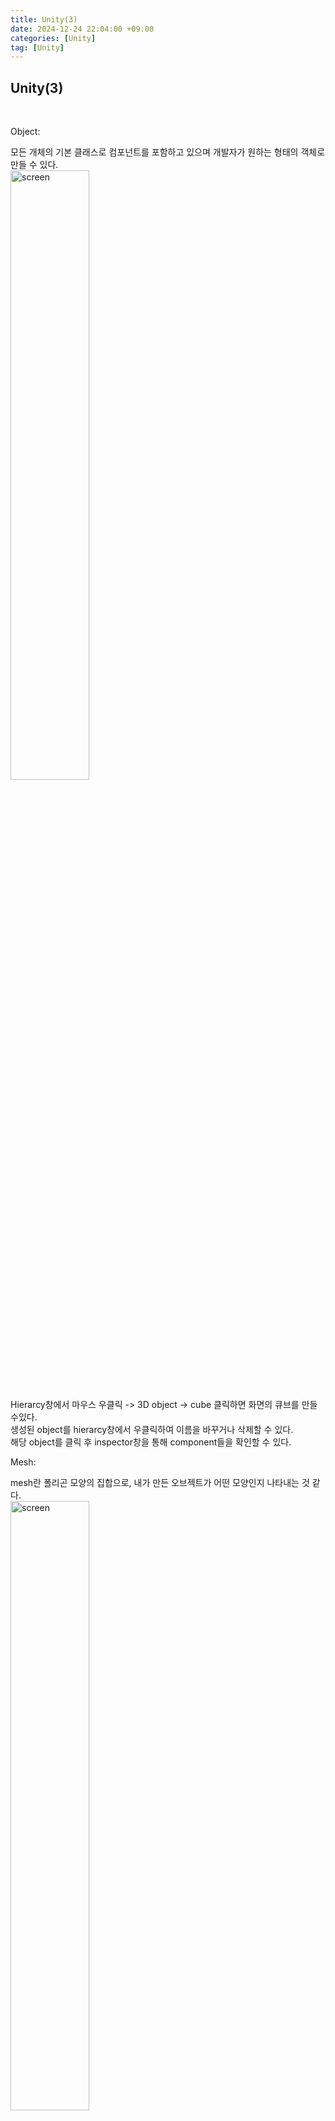 ```yaml
---
title: Unity(3)
date: 2024-12-24 22:04:00 +09:00
categories: [Unity]
tag: [Unity]
---
```


## Unity(3)
<br>

Object:

모든 개체의 기본 클래스로 컴포넌트를 포함하고 있으며 개발자가 원하는 형태의 객체로 만들 수 있다.<br>
<img src="https://github.com/user-attachments/assets/576123cb-035c-4c44-ba2a-fc03ae60ae3f" width="50%" height="50%" title="px(픽셀) 크기 설정" alt="screen"></img><br>

Hierarcy창에서 마우스 우클릭 -> 3D object -> cube 클릭하면 화면의 큐브를 만들수있다.<br>
생성된 object를 hierarcy창에서 우클릭하여 이름을 바꾸거나 삭제할 수 있다.<br>
해당 object를 클릭 후 inspector창을 통해 component들을 확인할 수 있다.

Mesh:<br>

 mesh란 폴리곤 모양의 집합으로, 내가 만든 오브젝트가 어떤 모양인지 나타내는 것 같다.<br>
<img src="https://github.com/user-attachments/assets/dc6f7719-c5a7-474d-a21e-7b5d427fe2ea" width="50%" height="50%" title="px(픽셀) 크기 설정" alt="screen"></img><br>

사진 속 inspector창에는 위에서 만든 큐브의 컴포넌트들이 들어있다.<br>
Mesh Filter: 어떤 모양인지 결정할 수 있는 component이다. 여기서 모양을 바꿀 수 있다.<br>
Mesh Render: 어떤 성질을 가질지 결정.<br>
1. materials: 어떤 텍스처를 어떻게 배치할것이며, 표면의 질감은 어떤 특징을 가지도록할지 결정  
2. Lighting: 빛과 관련된 설정
<br>

Materials 바꾸는 방법:<br>

 project창에서 Assets폴더 안에 Materials폴더 만들기 -> Materials폴더로 들어가서 마우스 우클릭 -> creat -> Material<br>
원하는 이미지를 인터넷에서 다운로드 후, Maerials폴더에 드래그해 저장해준다.<br>
만들어둔 Material을 클리하고 albedo라고 적혀있는 글자 옆에 있는 작은 원에 사진을 드레그하여 넣어주면 원하는 이미지의 material이 생성된다. 아래 사진을 참고하자.<br>
<img src="https://github.com/user-attachments/assets/1b22557b-3e40-4df3-adee-d275a499063c" width="50%" height="50%" title="px(픽셀) 크기 설정" alt="screen"></img><br>

이렇게 만든 Material을 아까 만둘어둔 cube에 inspector창에 드래그하여 드롭하면, 큐브가 material에 저장된 정보로 변경된다. <br>

<img src="https://github.com/user-attachments/assets/16858350-d2d3-4eff-a055-b7203aec1ed7" width="50%" height="50%" title="px(픽셀) 크기 설정" alt="screen"></img><br>


Transform:<br>

 Object의 좌표계를 나타낸다. 기본적으로 모든 Object에 들어있는 component라고 볼수 있으며, 위치, 회전, 크기를 나타낸다. 

키보드로 물체 이동시키기: <br>

 아까 만든 큐브를 공 모형으로 만들어 키보드 조작으로 움직여보자.<br>

Project창 asset폴더에 Scripts폴더를 만든 후, 우클리 c# script 클릭하여, 코드 작성할 script를 생성한다.<br>

Code:

    using System.Collections;
    using System.Collections.Generic;
    using UnityEngine;

    public class PlayerMovement : MonoBehaviour
    {   
        public float speed;
        // Start is called before the first frame update
        void Start()
        {
            speed = 0.1f;
        }

        // Update is called once per frame
        void Update()
        {
            float h = Input.GetAxisRaw("Horizontal");//좌우 방향키
            float v = Input.GetAxisRaw("Vertical"); //상하 방향키

            transform.Translate(new Vector3(h,0,v));
        }
    }

위와 같이 코드를 작성한 후, project 창에 있는 PlayerMovement script를 Player object의 inpector창에 드레그 드롭하면 script의 코드가<br> player에게 적용되는 것을 알수 있다. public으로 선언한 speed가 inspector창에 나타남도 알수 있다.<br>

<img src="https://github.com/user-attachments/assets/2687f205-58f4-437b-8064-2ea4d4944b41" width="50%" height="50%" title="px(픽셀) 크기 설정" alt="screen"></img><br>

여기까지 Object와 translate에 대한 설명이다. 대학교 Unity캠프 자료를 참고하였다.<br>
감사합니다.


